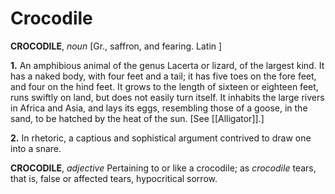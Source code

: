 # Crocodile

**CROCODILE**, _noun_ \[Gr., saffron, and fearing. Latin \]

**1.** An amphibious animal of the genus Lacerta or lizard, of the largest kind. It has a naked body, with four feet and a tail; it has five toes on the fore feet, and four on the hind feet. It grows to the length of sixteen or eighteen feet, runs swiftly on land, but does not easily turn itself. It inhabits the large rivers in Africa and Asia, and lays its eggs, resembling those of a goose, in the sand, to be hatched by the heat of the sun. \[See [[Alligator]].\]

**2.** In rhetoric, a captious and sophistical argument contrived to draw one into a snare.

**CROCODILE**, _adjective_ Pertaining to or like a crocodile; as _crocodile_ tears, that is, false or affected tears, hypocritical sorrow.